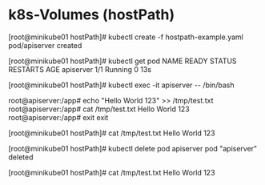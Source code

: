 # k8s-Volumes (hostPath)

[root@minikube01 hostPath]# kubectl create -f hostpath-example.yaml
pod/apiserver created

[root@minikube01 hostPath]# kubectl get pod
NAME        READY   STATUS    RESTARTS   AGE
apiserver   1/1     Running   0          13s

[root@minikube01 hostPath]# kubectl exec -it apiserver -- /bin/bash

root@apiserver:/app# echo "Hello World 123" >> /tmp/test.txt
root@apiserver:/app# cat /tmp/test.txt
Hello World 123
root@apiserver:/app# exit
exit

[root@minikube01 hostPath]# cat /tmp/test.txt
Hello World 123

[root@minikube01 hostPath]# kubectl delete pod apiserver
pod "apiserver" deleted

[root@minikube01 hostPath]# cat /tmp/test.txt
Hello World 123

